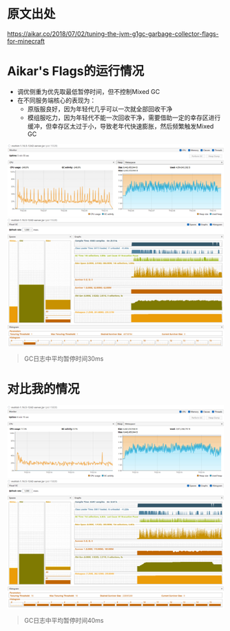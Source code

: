 
# 原文出处
https://aikar.co/2018/07/02/tuning-the-jvm-g1gc-garbage-collector-flags-for-minecraft

# Aikar's Flags的运行情况
- 调优侧重为优先取最低暂停时间，但不控制Mixed GC
- 在不同服务端核心的表现为：
    - 原版服良好，因为年轻代几乎可以一次就全部回收干净
    - 模组服吃力，因为年轻代不能一次回收干净，需要借助一定的幸存区进行缓冲，但幸存区太过于小，导致老年代快速膨胀，然后频繁触发Mixed GC

![](./img/aikar-g1-load.png)
![](./img/aikar-g1-usage.png)
> GC日志中平均暂停时间30ms

# 对比我的情况
![](./img/my-g1-load.png)
![](./img/my-g1-usage.png)
> GC日志中平均暂停时间40ms

